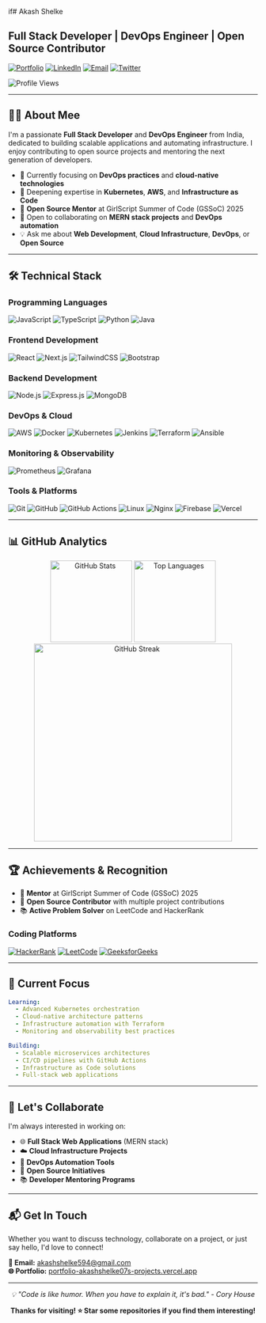 if# Akash Shelke

## Full Stack Developer | DevOps Engineer | Open Source Contributor

[![Portfolio](https://img.shields.io/badge/Portfolio-000000?style=for-the-badge&logo=vercel&logoColor=white)](https://portfolio-akashshelke07s-projects.vercel.app)
[![LinkedIn](https://img.shields.io/badge/LinkedIn-0077B5?style=for-the-badge&logo=linkedin&logoColor=white)](https://in.linkedin.com/in/akash-shelke-5b1520259/)
[![Email](https://img.shields.io/badge/Email-D14836?style=for-the-badge&logo=gmail&logoColor=white)](mailto:akashshelke594@gmail.com)
[![Twitter](https://img.shields.io/badge/Twitter-1DA1F2?style=for-the-badge&logo=twitter&logoColor=white)](https://x.com/akashshelke07)

![Profile Views](https://komarev.com/ghpvc/?username=akashshelke07&label=Profile%20views&color=0e75b6&style=flat)

---

## 👨‍💻 About Mee

I'm a passionate **Full Stack Developer** and **DevOps Engineer** from India, dedicated to building scalable applications and automating infrastructure. I enjoy contributing to open source projects and mentoring the next generation of developers.

- 🔭 Currently focusing on **DevOps practices** and **cloud-native technologies**
- 🌱 Deepening expertise in **Kubernetes**, **AWS**, and **Infrastructure as Code**
- 👥 **Open Source Mentor** at GirlScript Summer of Code (GSSoC) 2025
- 🤝 Open to collaborating on **MERN stack projects** and **DevOps automation**
- 💡 Ask me about **Web Development**, **Cloud Infrastructure**, **DevOps**, or **Open Source**

---

## 🛠️ Technical Stack

### Programming Languages
![JavaScript](https://img.shields.io/badge/JavaScript-F7DF1E?style=for-the-badge&logo=javascript&logoColor=black)
![TypeScript](https://img.shields.io/badge/TypeScript-007ACC?style=for-the-badge&logo=typescript&logoColor=white)
![Python](https://img.shields.io/badge/Python-3776AB?style=for-the-badge&logo=python&logoColor=white)
![Java](https://img.shields.io/badge/Java-ED8B00?style=for-the-badge&logo=openjdk&logoColor=white)

### Frontend Development
![React](https://img.shields.io/badge/React-20232A?style=for-the-badge&logo=react&logoColor=61DAFB)
![Next.js](https://img.shields.io/badge/Next.js-000000?style=for-the-badge&logo=next.js&logoColor=white)
![TailwindCSS](https://img.shields.io/badge/Tailwind_CSS-38B2AC?style=for-the-badge&logo=tailwind-css&logoColor=white)
![Bootstrap](https://img.shields.io/badge/Bootstrap-563D7C?style=for-the-badge&logo=bootstrap&logoColor=white)

### Backend Development
![Node.js](https://img.shields.io/badge/Node.js-43853D?style=for-the-badge&logo=node.js&logoColor=white)
![Express.js](https://img.shields.io/badge/Express.js-404D59?style=for-the-badge&logo=express&logoColor=white)
![MongoDB](https://img.shields.io/badge/MongoDB-4EA94B?style=for-the-badge&logo=mongodb&logoColor=white)

### DevOps & Cloud
![AWS](https://img.shields.io/badge/Amazon_AWS-232F3E?style=for-the-badge&logo=amazon-aws&logoColor=white)
![Docker](https://img.shields.io/badge/Docker-2496ED?style=for-the-badge&logo=docker&logoColor=white)
![Kubernetes](https://img.shields.io/badge/Kubernetes-326CE5?style=for-the-badge&logo=kubernetes&logoColor=white)
![Jenkins](https://img.shields.io/badge/Jenkins-D24939?style=for-the-badge&logo=jenkins&logoColor=white)
![Terraform](https://img.shields.io/badge/Terraform-623CE4?style=for-the-badge&logo=terraform&logoColor=white)
![Ansible](https://img.shields.io/badge/Ansible-EE0000?style=for-the-badge&logo=ansible&logoColor=white)

### Monitoring & Observability
![Prometheus](https://img.shields.io/badge/Prometheus-E6522C?style=for-the-badge&logo=prometheus&logoColor=white)
![Grafana](https://img.shields.io/badge/Grafana-F46800?style=for-the-badge&logo=grafana&logoColor=white)

### Tools & Platforms
![Git](https://img.shields.io/badge/Git-F05032?style=for-the-badge&logo=git&logoColor=white)
![GitHub](https://img.shields.io/badge/GitHub-100000?style=for-the-badge&logo=github&logoColor=white)
![GitHub Actions](https://img.shields.io/badge/GitHub_Actions-2088FF?style=for-the-badge&logo=github-actions&logoColor=white)
![Linux](https://img.shields.io/badge/Linux-FCC624?style=for-the-badge&logo=linux&logoColor=black)
![Nginx](https://img.shields.io/badge/Nginx-009639?style=for-the-badge&logo=nginx&logoColor=white)
![Firebase](https://img.shields.io/badge/Firebase-039BE5?style=for-the-badge&logo=firebase&logoColor=white)
![Vercel](https://img.shields.io/badge/Vercel-000000?style=for-the-badge&logo=vercel&logoColor=white)

---

## 📊 GitHub Analytics

<div align="center">
  <img src="https://github-readme-stats.vercel.app/api?username=akashshelke07&show_icons=true&theme=tokyonight&hide_border=true&count_private=true" alt="GitHub Stats" height="165">
  <img src="https://github-readme-stats.vercel.app/api/top-langs/?username=akashshelke07&layout=compact&theme=tokyonight&hide_border=true" alt="Top Languages" height="165">
</div>

<div align="center">
  <img src="https://github-readme-streak-stats.herokuapp.com/?user=akashshelke07&theme=tokyonight&hide_border=true" alt="GitHub Streak" width="400">
</div>

---

## 🏆 Achievements & Recognition

- 🥇 **Mentor** at GirlScript Summer of Code (GSSoC) 2025
- 🌟 **Open Source Contributor** with multiple project contributions
- 📚 **Active Problem Solver** on LeetCode and HackerRank

### Coding Platforms
[![HackerRank](https://img.shields.io/badge/HackerRank-2EC866?style=for-the-badge&logo=hackerrank&logoColor=white)](https://www.hackerrank.com/profile/akashshelke594)
[![LeetCode](https://img.shields.io/badge/LeetCode-FFA116?style=for-the-badge&logo=leetcode&logoColor=black)](https://leetcode.com/skyler_0777/)
[![GeeksforGeeks](https://img.shields.io/badge/GeeksforGeeks-298D46?style=for-the-badge&logo=geeksforgeeks&logoColor=white)](https://www.geeksforgeeks.org/user/akash07shelke/)

---

## 🎯 Current Focus

```yaml
Learning:
  - Advanced Kubernetes orchestration
  - Cloud-native architecture patterns
  - Infrastructure automation with Terraform
  - Monitoring and observability best practices

Building:
  - Scalable microservices architectures
  - CI/CD pipelines with GitHub Actions
  - Infrastructure as Code solutions
  - Full-stack web applications
```

---

## 🤝 Let's Collaborate

I'm always interested in working on:

- 🌐 **Full Stack Web Applications** (MERN stack)
- ☁️ **Cloud Infrastructure Projects**
- 🔧 **DevOps Automation Tools**
- 🚀 **Open Source Initiatives**
- 📚 **Developer Mentoring Programs**

---

## 📬 Get In Touch

Whether you want to discuss technology, collaborate on a project, or just say hello, I'd love to connect!

**📧 Email:** [akashshelke594@gmail.com](mailto:akashshelke594@gmail.com)  
**🌐 Portfolio:** [portfolio-akashshelke07s-projects.vercel.app](https://portfolio-akashshelke07s-projects.vercel.app)

---

<div align="center">
  <i>💡 "Code is like humor. When you have to explain it, it's bad." - Cory House</i>
</div>

<div align="center">
  
  **Thanks for visiting! ⭐ Star some repositories if you find them interesting!**
  
</div>

